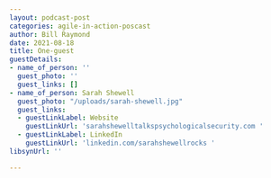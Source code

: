 ```yaml
---
layout: podcast-post
categories: agile-in-action-poscast
author: Bill Raymond
date: 2021-08-18
title: One-guest
guestDetails:
- name_of_person: ''
  guest_photo: ''
  guest_links: []
- name_of_person: Sarah Shewell
  guest_photo: "/uploads/sarah-shewell.jpg"
  guest_links:
  - guestLinkLabel: Website
    guestLinkUrl: 'sarahshewelltalkspsychologicalsecurity.com '
  - guestLinkLabel: LinkedIn
    guestLinkUrl: 'linkedin.com/sarahshewellrocks '
libsynUrl: ''

---
```

